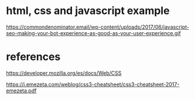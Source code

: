 # html, css and javascript example
https://commondenominator.email/wp-content/uploads/2017/06/javascript-seo-making-your-bot-experience-as-good-as-your-user-experience.gif

# references
https://developer.mozilla.org/es/docs/Web/CSS

https://i.emezeta.com/weblog/css3-cheatsheet/css3-cheatsheet-2017-emezeta.pdf